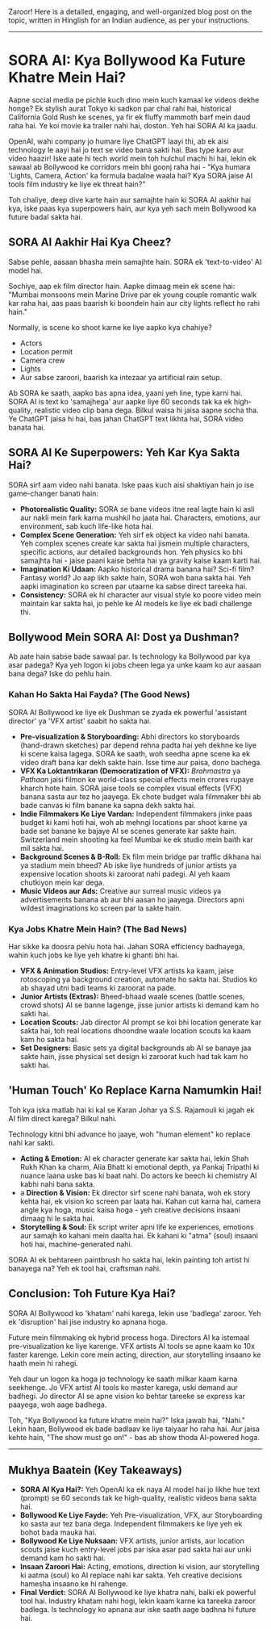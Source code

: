 Zaroor! Here is a detailed, engaging, and well-organized blog post on the topic, written in Hinglish for an Indian audience, as per your instructions.

---

# SORA AI: Kya Bollywood Ka Future Khatre Mein Hai?

Aapne social media pe pichle kuch dino mein kuch kamaal ke videos dekhe honge? Ek stylish aurat Tokyo ki sadkon par chal rahi hai, historical California Gold Rush ke scenes, ya fir ek fluffy mammoth barf mein daud raha hai. Ye koi movie ka trailer nahi hai, doston. Yeh hai SORA AI ka jaadu.

OpenAI, wahi company jo humare liye ChatGPT laayi thi, ab ek aisi technology le aayi hai jo text se video bana sakti hai. Bas type karo aur video haazir! Iske aate hi tech world mein toh hulchul machi hi hai, lekin ek sawaal ab Bollywood ke corridors mein bhi goonj raha hai - "Kya humara 'Lights, Camera, Action' ka formula badalne waala hai? Kya SORA jaise AI tools film industry ke liye ek threat hain?"

Toh chaliye, deep dive karte hain aur samajhte hain ki SORA AI aakhir hai kya, iske paas kya superpowers hain, aur kya yeh sach mein Bollywood ka future badal sakta hai.

## SORA AI Aakhir Hai Kya Cheez?

Sabse pehle, aasaan bhasha mein samajhte hain. SORA ek 'text-to-video' AI model hai.

Sochiye, aap ek film director hain. Aapke dimaag mein ek scene hai: "Mumbai monsoons mein Marine Drive par ek young couple romantic walk kar raha hai, aas paas baarish ki boondein hain aur city lights reflect ho rahi hain."

Normally, is scene ko shoot karne ke liye aapko kya chahiye?
- Actors
- Location permit
- Camera crew
- Lights
- Aur sabse zaroori, baarish ka intezaar ya artificial rain setup.

Ab SORA ke saath, aapko bas apna idea, yaani yeh line, type karni hai. SORA AI is text ko 'samajhega' aur aapke liye 60 seconds tak ka ek high-quality, realistic video clip bana dega. Bilkul waisa hi jaisa aapne socha tha. Ye ChatGPT jaisa hi hai, bas jahan ChatGPT text likhta hai, SORA video banata hai.

## SORA AI Ke Superpowers: Yeh Kar Kya Sakta Hai?

SORA sirf aam video nahi banata. Iske paas kuch aisi shaktiyan hain jo ise game-changer banati hain:

-   **Photorealistic Quality:** SORA se bane videos itne real lagte hain ki asli aur nakli mein fark karna mushkil ho jaata hai. Characters, emotions, aur environment, sab kuch life-like hota hai.
-   **Complex Scene Generation:** Yeh sirf ek object ka video nahi banata. Yeh complex scenes create kar sakta hai jismein multiple characters, specific actions, aur detailed backgrounds hon. Yeh physics ko bhi samajhta hai - jaise paani kaise behta hai ya gravity kaise kaam karti hai.
-   **Imagination Ki Udaan:** Aapko historical drama banana hai? Sci-fi film? Fantasy world? Jo aap likh sakte hain, SORA woh bana sakta hai. Yeh aapki imagination ko screen par utaarne ka sabse direct tareeka hai.
-   **Consistency:** SORA ek hi character aur visual style ko poore video mein maintain kar sakta hai, jo pehle ke AI models ke liye ek badi challenge thi.

## Bollywood Mein SORA AI: Dost ya Dushman?

Ab aate hain sabse bade sawaal par. Is technology ka Bollywood par kya asar padega? Kya yeh logon ki jobs cheen lega ya unke kaam ko aur aasaan bana dega? Iske do pehlu hain.

### Kahan Ho Sakta Hai Fayda? (The Good News)

SORA AI Bollywood ke liye ek Dushman se zyada ek powerful 'assistant director' ya 'VFX artist' saabit ho sakta hai.

-   **Pre-visualization & Storyboarding:** Abhi directors ko storyboards (hand-drawn sketches) par depend rehna padta hai yeh dekhne ke liye ki scene kaisa lagega. SORA ke saath, woh seedha apne scene ka ek video draft bana kar dekh sakte hain. Isse time aur paisa, dono bachega.
-   **VFX Ka Loktantrikaran (Democratization of VFX):** *Brahmastra* ya *Pathaan* jaisi filmon ke world-class special effects mein crores rupaye kharch hote hain. SORA jaise tools se complex visual effects (VFX) banana sasta aur tez ho jaayega. Ek chote budget wala filmmaker bhi ab bade canvas ki film banane ka sapna dekh sakta hai.
-   **Indie Filmmakers Ke Liye Vardan:** Independent filmmakers jinke paas budget ki kami hoti hai, woh ab mehngi locations par shoot karne ya bade set banane ke bajaye AI se scenes generate kar sakte hain. Switzerland mein shooting ka feel Mumbai ke ek studio mein baith kar mil sakta hai.
-   **Background Scenes & B-Roll:** Ek film mein bridge par traffic dikhana hai ya stadium mein bheed? Ab iske liye hundreds of junior artists ya expensive location shoots ki zaroorat nahi padegi. AI yeh kaam chutkiyon mein kar dega.
-   **Music Videos aur Ads:** Creative aur surreal music videos ya advertisements banana ab aur bhi aasan ho jaayega. Directors apni wildest imaginations ko screen par la sakte hain.

### Kya Jobs Khatre Mein Hain? (The Bad News)

Har sikke ka doosra pehlu hota hai. Jahan SORA efficiency badhayega, wahin kuch jobs ke liye yeh khatre ki ghanti bhi hai.

-   **VFX & Animation Studios:** Entry-level VFX artists ka kaam, jaise rotoscoping ya background creation, automate ho sakta hai. Studios ko ab shayad utni badi teams ki zaroorat na pade.
-   **Junior Artists (Extras):** Bheed-bhaad waale scenes (battle scenes, crowd shots) AI se banne lagenge, jisse junior artists ki demand kam ho sakti hai.
-   **Location Scouts:** Jab director AI prompt se koi bhi location generate kar sakta hai, toh real locations dhoondne waale location scouts ka kaam kam ho sakta hai.
-   **Set Designers:** Basic sets ya digital backgrounds ab AI se banaye jaa sakte hain, jisse physical set design ki zaroorat kuch had tak kam ho sakti hai.

## 'Human Touch' Ko Replace Karna Namumkin Hai!

Toh kya iska matlab hai ki kal se Karan Johar ya S.S. Rajamouli ki jagah ek AI film direct karega? Bilkul nahi.

Technology kitni bhi advance ho jaaye, woh "human element" ko replace nahi kar sakti.
-   **Acting & Emotion:** AI ek character generate kar sakta hai, lekin Shah Rukh Khan ka charm, Alia Bhatt ki emotional depth, ya Pankaj Tripathi ki nuance laana uske bas ki baat nahi. Do actors ke beech ki chemistry AI kabhi nahi bana sakta.
- a   **Direction & Vision:** Ek director sirf scene nahi banata, woh ek story kehta hai, ek vision ko screen par laata hai. Kahan cut karna hai, camera angle kya hoga, music kaisa hoga - yeh creative decisions insaani dimaag hi le sakta hai.
-   **Storytelling & Soul:** Ek script writer apni life ke experiences, emotions aur samajh ko kahani mein daalta hai. Ek kahani ki "atma" (soul) insaani hoti hai, machine-generated nahi.

SORA AI ek behtareen paintbrush ho sakta hai, lekin painting toh artist hi banayega na? Yeh ek tool hai, craftsman nahi.

## Conclusion: Toh Future Kya Hai?

SORA AI Bollywood ko 'khatam' nahi karega, lekin use 'badlega' zaroor. Yeh ek 'disruption' hai jise industry ko apnana hoga.

Future mein filmmaking ek hybrid process hoga. Directors AI ka istemaal pre-visualization ke liye karenge. VFX artists AI tools se apne kaam ko 10x faster karenge. Lekin core mein acting, direction, aur storytelling insaano ke haath mein hi rahegi.

Yeh daur un logon ka hoga jo technology ke saath milkar kaam karna seekhenge. Jo VFX artist AI tools ko master karega, uski demand aur badhegi. Jo director AI se apne vision ko behtar tareeke se express kar paayega, woh aage badhega.

Toh, "Kya Bollywood ka future khatre mein hai?" Iska jawab hai, "Nahi." Lekin haan, Bollywood ek bade badlaav ke liye taiyaar ho raha hai. Aur jaisa kehte hain, "The show must go on!" - bas ab show thoda AI-powered hoga.

---

## Mukhya Baatein (Key Takeaways)

-   **SORA AI Kya Hai?:** Yeh OpenAI ka ek naya AI model hai jo likhe hue text (prompt) se 60 seconds tak ke high-quality, realistic videos bana sakta hai.
-   **Bollywood Ke Liye Fayde:** Yeh Pre-visualization, VFX, aur Storyboarding ko sasta aur tez bana dega. Independent filmmakers ke liye yeh ek bohot bada mauka hai.
-   **Bollywood Ke Liye Nuksaan:** VFX artists, junior artists, aur location scouts jaise kuch entry-level jobs par iska asar pad sakta hai aur unki demand kam ho sakti hai.
-   **Insaan Zaroori Hai:** Acting, emotions, direction ki vision, aur storytelling ki aatma (soul) ko AI replace nahi kar sakta. Yeh creative decisions hamesha insaano ke hi rahenge.
-   **Final Verdict:** SORA AI Bollywood ke liye khatra nahi, balki ek powerful tool hai. Industry khatam nahi hogi, lekin kaam karne ka tareeka zaroor badlega. Is technology ko apnana aur iske saath aage badhna hi future hai.